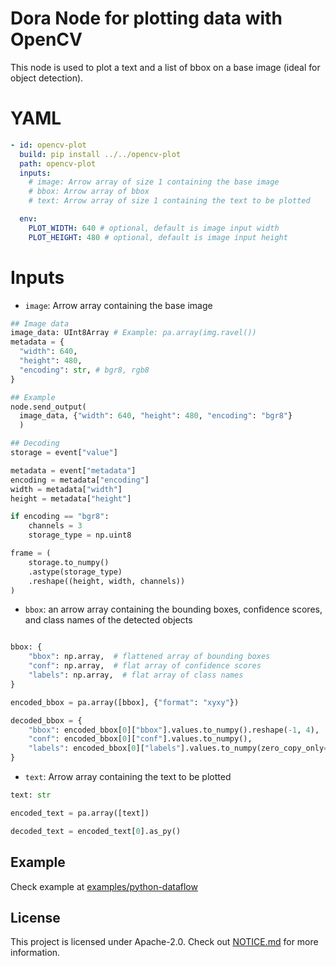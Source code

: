 # Dora Node for plotting data with OpenCV

This node is used to plot a text and a list of bbox on a base image (ideal for object detection).

# YAML

```yaml
- id: opencv-plot
  build: pip install ../../opencv-plot
  path: opencv-plot
  inputs:
    # image: Arrow array of size 1 containing the base image
    # bbox: Arrow array of bbox
    # text: Arrow array of size 1 containing the text to be plotted

  env:
    PLOT_WIDTH: 640 # optional, default is image input width
    PLOT_HEIGHT: 480 # optional, default is image input height
```

# Inputs

- `image`: Arrow array containing the base image

```python
## Image data
image_data: UInt8Array # Example: pa.array(img.ravel())
metadata = {
  "width": 640,
  "height": 480,
  "encoding": str, # bgr8, rgb8
}

## Example
node.send_output(
  image_data, {"width": 640, "height": 480, "encoding": "bgr8"}
  )

## Decoding
storage = event["value"]

metadata = event["metadata"]
encoding = metadata["encoding"]
width = metadata["width"]
height = metadata["height"]

if encoding == "bgr8":
    channels = 3
    storage_type = np.uint8

frame = (
    storage.to_numpy()
    .astype(storage_type)
    .reshape((height, width, channels))
)
```

- `bbox`: an arrow array containing the bounding boxes, confidence scores, and class names of the detected objects

```Python

bbox: {
    "bbox": np.array,  # flattened array of bounding boxes
    "conf": np.array,  # flat array of confidence scores
    "labels": np.array,  # flat array of class names
}

encoded_bbox = pa.array([bbox], {"format": "xyxy"})

decoded_bbox = {
    "bbox": encoded_bbox[0]["bbox"].values.to_numpy().reshape(-1, 4),
    "conf": encoded_bbox[0]["conf"].values.to_numpy(),
    "labels": encoded_bbox[0]["labels"].values.to_numpy(zero_copy_only=False),
}
```

- `text`: Arrow array containing the text to be plotted

```python
text: str

encoded_text = pa.array([text])

decoded_text = encoded_text[0].as_py()
```

## Example

Check example at [examples/python-dataflow](examples/python-dataflow)

## License

This project is licensed under Apache-2.0. Check out [NOTICE.md](../../NOTICE.md) for more information.
